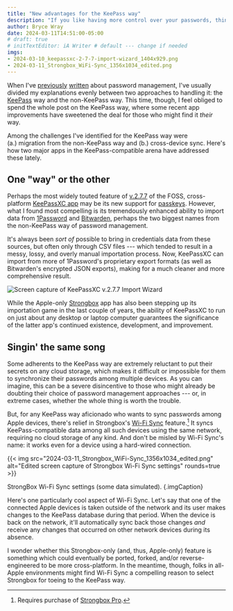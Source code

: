 ```yaml
---
title: "New advantages for the KeePass way"
description: "If you like having more control over your passwords, things are getting better for you."
author: Bryce Wray
date: 2024-03-11T14:51:00-05:00
# draft: true
# initTextEditor: iA Writer # default --- change if needed
imgs:
- 2024-03-10_keepassxc-2-7-7-import-wizard_1404x929.png
- 2024-03-11_Strongbox_WiFi-Sync_1356x1034_edited.png
---
```


When I've [previously](/posts/2021/06/two-paths-password-management/) [written](/posts/2021/08/1password-hits-fan/) about password management, I've usually divided my explanations evenly between two approaches to handling it: the [KeePass](https://keepass.info) way and the non-KeePass way. This time, though, I feel obliged to spend the whole post on the KeePass way, where some recent app improvements have sweetened the deal for those who might find it *their* way.

<!--more-->

Among the challenges I've identified for the KeePass way were (a.) migration from the non-KeePass way and (b.) cross-device sync. Here's how two major apps in the KeePass-compatible arena have addressed these lately.

## One "way" or the other

Perhaps the most widely touted feature of [v.2.7.7](https://keepassxc.org/blog/2024-03-10-2.7.7-released/) of the FOSS, cross-platform [KeePassXC app](https://github.com/keepassxreboot/keepassxc) may be its new support for [passkeys](https://fidoalliance.org/passkeys/). However, what I found most compelling is its tremendously enhanced ability to import data from [1Password](https://1password.com) and [Bitwarden](https://bitwarden.com), perhaps the two biggest names from the non-KeePass way of password management.

It's always been *sort of* possible to bring in credentials data from these sources, but often only through CSV files --- which tended to result in a messy, lossy, and overly manual importation process. Now, KeePassXC can import from more of 1Password's proprietary export formats (as well as Bitwarden's encrypted JSON exports), making for a much cleaner and more comprehensive result.

![Screen capture of KeePassXC v.2.7.7 Import Wizard](2024-03-10_keepassxc-2-7-7-import-wizard_1404x929.png "KeePassXC v.2.7.7 Import Wizard.\
Image: [KeePassXC blog](https://keepassxc.org/blog/).")

While the Apple-only [Strongbox](https://strongboxsafe.com) app has also been stepping up its importation game in the last couple of years, the ability of KeePassXC to run on just about any desktop or laptop computer guarantees the significance of the latter app's continued existence, development, and improvement.

## Singin' the same song

Some adherents to the KeePass way are extremely reluctant to put their secrets on any cloud storage, which makes it difficult or impossible for them to synchronize their passwords among multiple devices. As you can imagine, this can be a severe disincentive to those who might already be doubting their choice of password management approaches --- or, in extreme cases, whether the whole thing is worth the trouble.

But, for any KeePass way aficionado who wants to sync passwords among Apple devices, there's relief in Strongbox's [Wi-Fi Sync](https://strongboxsafe.com/updates/wi-fi-sync/) feature.[^notFree] It syncs KeePass-compatible data among all such devices using the same network, requiring no cloud storage of any kind. And don't be misled by Wi-Fi Sync's name: it works even for a device using a hard-wired connection.

[^notFree]: Requires purchase of [Strongbox Pro](https://strongboxsafe.com/pro/).

{{< img src="2024-03-11_Strongbox_WiFi-Sync_1356x1034_edited.png" alt="Edited screen capture of Strongbox Wi-Fi Sync settings" rounds=true >}}

StrongBox Wi-Fi Sync settings (some data simulated).
{.imgCaption}

Here's one particularly cool aspect of Wi-Fi Sync. Let's say that one of the connected Apple devices is taken outside of the network and its user makes changes to the KeePass database during that period. When the device is back on the network, it'll automatically sync back those changes *and* receive any changes that occurred on other network devices during its absence.

I wonder whether this Strongbox-only (and, thus, Apple-only) feature is something which could eventually be ported, forked, and/or reverse-engineered to be more cross-platform. In the meantime, though, folks in all-Apple environments might find Wi-Fi Sync a compelling reason to select Strongbox for toeing to the KeePass way.
